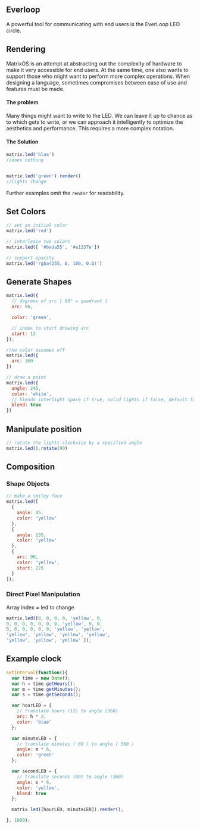 ## Everloop

A powerful tool for communicating with end users is the EverLoop LED circle.

## Rendering

MatrixOS is an attempt at abstracting out the complexity of hardware to make it very accessible for end users. At the same time, one also wants to support those who might want to perform more complex operations. When designing a language, sometimes compromises between ease of use and features must be made.

#### The problem
Many things might want to write to the LED. We can leave it up to chance as to which gets to write, or we can approach it intelligently to optimize the aesthetics and performance. This requires a more complex notation.

#### The Solution

```js
matrix.led('blue')
//does nothing


matrix.led('green').render()
//lights change
```

Further examples omit the `render` for readability.

## Set Colors

```js
// set an initial color
matrix.led('red')

// interleave two colors
matrix.led([ '#bada55', '#e1337e'])

// support opacity
matrix.led('rgba(255, 0, 100, 0.6)')
```


## Generate Shapes

```js
matrix.led({
  // degrees of arc [ 90° = quadrant ]   
  arc: 90,

  color: 'green',

  // index to start drawing arc
  start: 12
});

//no color assumes off
matrix.led({
  arc: 360
})

// draw a point
matrix.led({
  angle: 245,
  color: 'white',
  // blends interlight space if true, solid lights if false, default false
  blend: true
})
```

## Manipulate position

```js
// rotate the lights clockwise by a specified angle
matrix.led().rotate(90)
```

## Composition

### Shape Objects
```js
// make a smiley face
matrix.led([
  {
    angle: 45,
    color: 'yellow'
  },
  {
    angle: 135,
    color: 'yellow'
  },
  {
    arc: 90,
    color: 'yellow',
    start: 225
  }
]);
```
### Direct Pixel Manipulation
Array index = led to change
```js
matrix.led([0, 0, 0, 0, 'yellow', 0,
0, 0, 0, 0, 0, 0, 0, 'yellow', 0, 0,
0, 0, 0, 0, 0, 0, 'yellow', 'yellow',
'yellow', 'yellow', 'yellow', 'yellow',
'yellow', 'yellow', 'yellow' ]);
```


## Example clock
```js
setInterval(function(){
  var time = new Date();
  var h = time.getHours();
  var m = time.getMinutes();
  var s = time.getSeconds();

  var hourLED = {
    // translate hours (12) to angle (360)
    arc: h * 3,
    color: 'blue'
  };

  var minuteLED = {
    // translate minutes ( 60 ) to angle ( 360 )
    angle: m * 6,
    color: 'green'
  };

  var secondLED = {
    // translate seconds (60) to angle (360)
    angle: s * 6,
    color: 'yellow',
    blend: true
  };

  matrix.led([hourLED, minuteLED]).render();

}, 1000);
```
